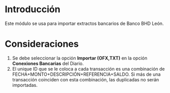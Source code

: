 # Introducción 
Este módulo se usa para importar extractos bancarios de Banco BHD León.

# Consideraciones

1. Se debe seleccionar la opción **Importar (OFX,TXT)** en la opción **Conexiones Bancarias** del Diario.
2. El unique ID que se le coloca a cada transacción es una combinación de FECHA+MONTO+DESCRIPCIÓN+REFERENCIA+SALDO. Si más de una transacción coinciden con esta combinación, las duplicadas no serán importadas.